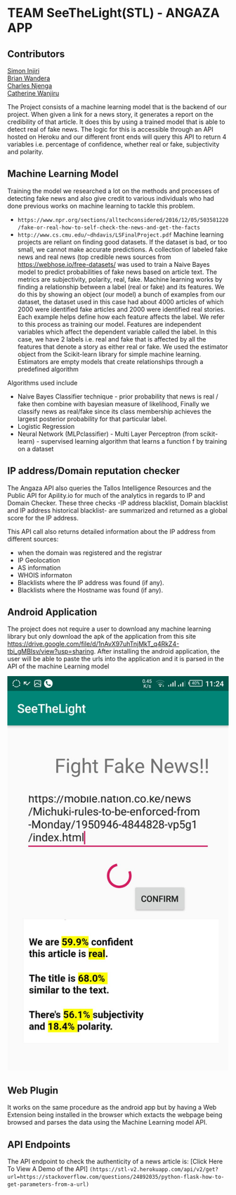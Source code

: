 
# TEAM SeeTheLight(STL) - ANGAZA APP

## Contributors
[Simon Injiri](https://www.github.com/injiri)<br>
[Brian Wandera](https://www.github.com/wandesky)<br>
[Charles Njenga](https://www.github.com/Hackitect)<br>
[Catherine Wanjiru](https://www.github.com/kateshiru)<br>



The Project consists of a machine learning model that is the backend of our project. When given a link for a news story, it generates a report on the credibility of that article. It does this by using a trained model that is able to detect real of fake news. The logic for this is accessible through an API hosted on Heroku and our different front ends will query this API to return 4 variables i.e. percentage of confidence, whether real or fake, subjectivity and polarity.

## Machine Learning Model
Training the model
we researched a lot on the methods and processes of detecting fake news and also give credit to various individuals who had done previous works on machine learning to tackle this problem.
- ```https://www.npr.org/sections/alltechconsidered/2016/12/05/503581220/fake-or-real-how-to-self-check-the-news-and-get-the-facts```
- ```http://www.cs.cmu.edu/~dhdavis/LSFinalProject.pdf```
Machine learning projects are reliant on finding good datasets. If the dataset is bad, or too small, we cannot make accurate predictions. A collection of labeled fake news and real news (top credible news sources from https://webhose.io/free-datasets/ was used to train a Naive Bayes model to predict probabilities of fake news based on article text. The metrics are subjectivity, polarity, real, fake.
Machine learning works by finding a relationship between a label (real or fake)  and its features. We do this by showing an object (our model) a bunch of examples from our dataset, the dataset used in this case had about 4000 articles of which 2000 were identified fake articles and 2000 were identified real stories. Each example helps define how each feature affects the label. We refer to this process as training our model.
Features are independent variables which affect the dependent variable called the label. In this case, we have 2 labels i.e. real and fake that is affected by all the features that denote a story as either real or fake. We used the estimator object from the Scikit-learn library for simple machine learning. Estimators are empty models that create relationships through a predefined algorithm

Algorithms used include
- Naive Bayes Classifier technique - prior probability that news is real / fake then combine with bayesian measure of likelihood, Finally we classify news as real/fake since its class membership achieves the largest posterior probability for that particular label.
- Logistic Regression
- Neural Network (MLPclassifier) - Multi Layer Perceptron (from scikit-learn) - supervised learning algorithm that learns a function f  by training on a dataset

## IP address/Domain reputation checker
The Angaza API also queries the Tallos Intelligence Resources and the Public API for Apility.io for much of the analytics in regards to IP and Domain Checker. These three checks -IP address blacklist, Domain blacklist and IP address historical blacklist- are summarized and returned as a global score for the IP address.

This API call also returns detailed information about the IP address from different sources:
- when the domain was registered and the registrar
- IP Geolocation
- AS information
- WHOIS informaton
- Blacklists where the IP address was found (if any).
- Blacklists where the Hostname was found (if any).


## Android Application
The project does not require a user to download any machine learning library but only download the apk of the application from this site https://drive.google.com/file/d/1nAvX97uhTnjMkT_q4RkZ4-tbi_gMBIsv/view?usp=sharing.
After installing the android application, the user will be able to paste the urls into the application and it is parsed in the API of the machine Learning model

![alt text](https://github.com/AndelaHacks/see-the-light/blob/develop/photos/WhatsApp%20Image%202018-11-10%20at%2011.46.47%20AM.jpeg)

## Web Plugin 
It works on the same procedure as the android app but by having a Web Extension being installed in the browser which extacts the webpage being browsed and parses the data using the Machine Learning model API.

## API Endpoints
The API endpoint to check the authenticity of a news article is:
[Click Here To View A Demo of the API]
```(https://stl-v2.herokuapp.com/api/v2/get?url=https://stackoverflow.com/questions/24892035/python-flask-how-to-get-parameters-from-a-url)```

